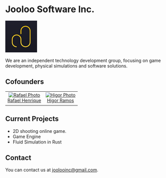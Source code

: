 # Jooloo Software Inc.

<img src="https://github.com/Jooloo-Inc/.github/blob/main/images/logo.png" width="100px;" /><br>

We are an independent technology development group, focusing on game development, physical simulations and software solutions.

## Cofounders

<table>
  <tr>
    <td align="center">
      <a href="#">
        <img src="https://github.com/Im-Kilroy.png?size=100" width="100px;" alt="Rafael Photo"/><br>
        <sub>
          <a href="https://github.com/Im-Kilroy">Rafael Henrique</a>
        </sub>
      </a>
    </td>
    <td align="center">
      <a href="#">
        <img src="https://github.com/monkyballistic.png?size=100" width="100px;" alt="Higor Photo"/><br>
        <sub>
          <a href="https://github.com/monkyballistic">Higor Ramos</a>
        </sub>
      </a>
    </td>
  </tr>
</table>

## Current Projects

* 2D shooting online game.
* Game Engine
* Fluid Simulation in Rust

## Contact

You can contact us at joolooinc@gmail.com.

